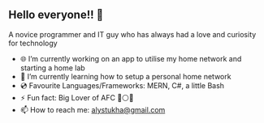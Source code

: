 ## Hello everyone!! 👋

<!--
**AlexanderLystukha/AlexanderLystukha** is a ✨ _special_ ✨ repository because its `README.md` (this file) appears on your GitHub profile.

Here are some ideas to get you started:

- 👯 I’m looking to collaborate on ...
- 🤔 I’m looking for help with ...
- 💬 Ask me about ...

-->
A novice programmer and IT guy who has always had a love and curiosity for technology

- 🌐 I’m currently working on an app to utilise my home network and starting a home lab
- 🧠 I’m currently learning how to setup a personal home network
- 💿 Favourite Languages/Frameworks: MERN, C#, a little Bash
- ⚡ Fun fact: Big Lover of AFC 🔴⚪🔥
- 📫 How to reach me: alystukha@gmail.com


